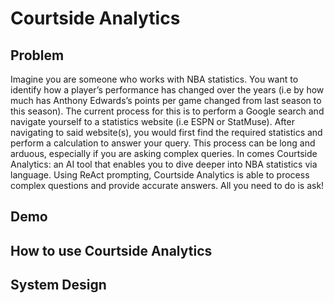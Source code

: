# Courtside Analytics

## Problem
Imagine you are someone who works with NBA statistics. You want to identify how a player’s performance has changed over the years (i.e by how much has Anthony Edwards’s points per game changed from last season to this season). The current process for this is to perform a Google search and navigate yourself to a statistics website (i.e ESPN or StatMuse). After navigating to said website(s), you would first find the required statistics and perform a calculation to answer your query. This process can be long and arduous, especially if you are asking complex queries. In comes Courtside Analytics: an AI tool that enables you to dive deeper into NBA statistics via language. Using ReAct prompting, Courtside Analytics is able to process complex questions and provide accurate answers. All you need to do is ask!

## Demo

## How to use Courtside Analytics

## System Design
